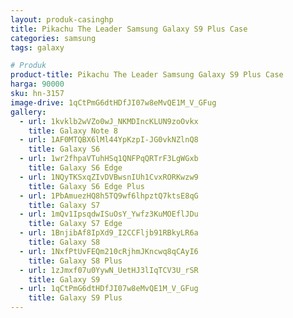 ```yaml
---
layout: produk-casinghp
title: Pikachu The Leader Samsung Galaxy S9 Plus Case
categories: samsung
tags: galaxy

# Produk
product-title: Pikachu The Leader Samsung Galaxy S9 Plus Case
harga: 90000
sku: hn-3157
image-drive: 1qCtPmG6dtHDfJI07w8eMvQE1M_V_GFug
gallery:
  - url: 1kvklb2wVZo0wJ_NKMDIncKLUN9zoOvkx
    title: Galaxy Note 8
  - url: 1AF0MTQBX6lMl44YpKzpI-JG0vkNZlnQ8
    title: Galaxy S6
  - url: 1wr2fhpaVTuhHSq1QNFPqQRTrF3LgWGxb
    title: Galaxy S6 Edge
  - url: 1NQyTKSxqZIvDVBwsnIUh1CvxRORKwzw9
    title: Galaxy S6 Edge Plus
  - url: 1PbAmuezHQ8h5TQ9wf6lhpztQ7ktsE8qG
    title: Galaxy S7
  - url: 1mQv1IpsqdwISuOsY_Ywfz3KuMOEflJDu
    title: Galaxy S7 Edge
  - url: 1BnjibAf8IpXd9_I2CCFljb91RBkyLR6a
    title: Galaxy S8
  - url: 1NxfPtUvFEQm210cRjhmJKncwq8qCAyI6
    title: Galaxy S8 Plus
  - url: 1zJmxf07u0YywN_UetHJ3lIqTCV3U_rSR
    title: Galaxy S9
  - url: 1qCtPmG6dtHDfJI07w8eMvQE1M_V_GFug
    title: Galaxy S9 Plus
---
```

